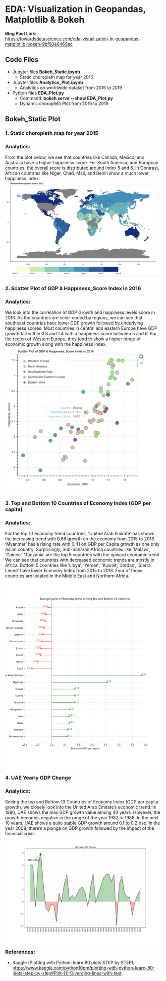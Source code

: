 # EDA: Visualization in Geopandas, Matplotlib & Bokeh

**Blog Post Link:**<br>https://towardsdatascience.com/eda-visualization-in-geopandas-matplotlib-bokeh-9bf93e6469ec

## Code Files
- Jupyter files **Bokeh_Static.ipynb**
  - Static choropleth map for year 2015
- Jupyter files **Analytics_Plot.ipynb**
  - Analytics on worldwide dataset from 2016 to 2019
- Python files **EDA_Plot.py**
  - Command: **bokeh serve --show EDA_Plot.py**
  - Dynamic choropleth Plot from 2016 to 2019

## Bokeh_Static Plot
### 1. Static choropleth map for year 2015
### Analytics:
From the plot below, we see that countries like Canada, Mexico, and Australia have a higher happiness score. For South America, and European countries, the overall score is distributed around Index 5 and 6. In Contrast, African countries like Niger, Chad, Mali, and Benin show a much lower happiness index.
![GitHub Logo](photo/photo_1.png)
### 2. Scatter Plot of GDP & Happiness_Score Index in 2016
### Analytics:
We look into the correlation of GDP Growth and happiness levels score in 2016. As the countries are color-coded by regions, we can see that southeast countries have lower GDP growth followed by underlying happiness scores. Most countries in central and eastern Europe have GDP growth fall within 0.8 and 1.4 with a happiness score between 5 and 6. For the region of Western Europe, they tend to show a higher range of economic growth along with the happiness index.
![GitHub Logo](photo/photo_2.png)
### 3. Top and Bottom 10 Countries of Economy Index (GDP per capita)
### Analytics:
For the top 10 economy trend countries, ‘United Arab Emirate’ has shown the increasing trend with 0.68 growth on the economy from 2015 to 2018. ‘Myanmar’ has a rising rate with 0.41 on GDP per Capita growth as one only Asian country. Surprisingly, Sub-Saharan Africa countries like ‘Malawi’, ‘Guinea’, ‘Tanzania’ are the top 5 countries with the upward economic trend.\
We can see that countries with decreased economic trends are mostly in Africa. Bottom 5 countries like ‘Libya’, ‘Yemen’, ‘Kuwait’, ‘Jordan’, ‘Sierra Leone’ have lower Economy Index from 2015 to 2018. Four of those countries are located in the Middle East and Northern Africa.
![GitHub Logo](photo/photo_3.png)
### 4. UAE Yearly GDP Change
### Analytics:
Seeing the top and Bottom 10 Countries of Economy Index (GDP per capita growth), we closely look into the United Arab Emirate’s economic trend. In 1980, UAE shows the max GDP growth value among 40 years. However, the growth becomes negative in the range of the year 1982 to 1986. In the next 10 years, UAE shows a quite stable GDP growth around 0.1 to 0.2 rise. In the year 2009, there’s a plunge on GDP growth followed by the impact of the financial crisis.
![GitHub Logo](photo/photo_4.png)


### References:
- Kaggle (Plotting with Python: learn 80 plots STEP by STEP), <br>https://www.kaggle.com/python10pm/plotting-with-python-learn-80-plots-step-by-step#Plot-11:-Diverging-lines-with-text
